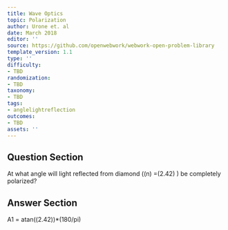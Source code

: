 ```yaml
---
title: Wave Optics
topic: Polarization
author: Urone et. al
date: March 2018
editor: ''
source: https://github.com/openwebwork/webwork-open-problem-library
template_version: 1.1
type: ''
difficulty:
- TBD
randomization:
- TBD
taxonomy:
- TBD
tags:
- anglelightreflection
outcomes:
- TBD
assets: ''
---
```


## Question Section 

At what angle will light reflected from diamond ((n) =(2.42) ) be completely polarized?



## Answer Section

A1 = atan((2.42))*(180/pi)